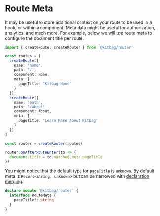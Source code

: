 # Route Meta

It may be useful to store additional context on your route to be used in a hook, or within a component. Meta data might be useful for authorization, analytics, and much more. For example, below we will use route meta to configure the document title per route.

```ts
import { createRoute, createRouter } from '@kitbag/router'

const routes = [
  createRoute({ 
    name: 'home',
    path: '/',
    component: Home,
    meta: {
      pageTitle: 'Kitbag Home'
    }
  }),
  createRoute({ 
    name: 'path',
    path: '/about',
    component: About,
    meta: {
      pageTitle: 'Learn More About Kitbag'
    }
  }),
]

const router = createRouter(routes)

router.onAfterRouteEnter(to => {
  document.title = to.matched.meta.pageTitle
})
```

You might notice that the default type for `pageTitle` is `unknown`. By default meta is `Record<string, unknown>` but can be narrowed with [declaration merging](https://www.typescriptlang.org/docs/handbook/declaration-merging.html).

```ts
declare module '@kitbag/router' {
  interface RouteMeta {
    pageTitle?: string
  }
}
```
